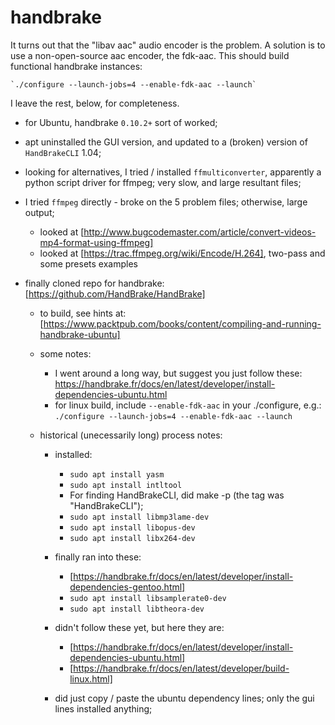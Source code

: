 # handbrake

It turns out that the "libav aac" audio encoder is the problem.
A solution is to use a non-open-source aac encoder, the fdk-aac.
This should build functional handbrake instances:

    `./configure --launch-jobs=4 --enable-fdk-aac --launch`

I leave the rest, below, for completeness.

- for Ubuntu, handbrake `0.10.2+` sort of worked;
- apt uninstalled the GUI version, and updated to a (broken) version
  of `HandBrakeCLI` 1.04;
- looking for alternatives, I tried / installed `ffmulticonverter`, apparently
  a python script driver for ffmpeg;  very slow, and large resultant files;
- I tried `ffmpeg` directly - broke on the 5 problem files; otherwise, large output;
  - looked at [http://www.bugcodemaster.com/article/convert-videos-mp4-format-using-ffmpeg]
  - looked at [https://trac.ffmpeg.org/wiki/Encode/H.264], two-pass and some presets examples

- finally cloned repo for handbrake: [https://github.com/HandBrake/HandBrake]
  - to build, see hints at: [https://www.packtpub.com/books/content/compiling-and-running-handbrake-ubuntu]
  - some notes:
    - I went around a long way, but suggest you just follow these:
      https://handbrake.fr/docs/en/latest/developer/install-dependencies-ubuntu.html
    - for linux build, include `--enable-fdk-aac` in your ./configure, e.g.:
      `./configure --launch-jobs=4 --enable-fdk-aac --launch`

  - historical (unecessarily long) process notes:
    - installed:
      - `sudo apt install yasm`
      - `sudo apt install intltool`
      - For finding HandBrakeCLI, did make -p (the tag was "HandBrakeCLI");
      - `sudo apt install libmp3lame-dev`
      - `sudo apt install libopus-dev`
      - `sudo apt install libx264-dev`

    - finally ran into these:
      - [https://handbrake.fr/docs/en/latest/developer/install-dependencies-gentoo.html]
      - `sudo apt install libsamplerate0-dev`
      - `sudo apt install libtheora-dev`

    - didn't follow these yet, but here they are:
      - [https://handbrake.fr/docs/en/latest/developer/install-dependencies-ubuntu.html]
      - [https://handbrake.fr/docs/en/latest/developer/build-linux.html]

    - did just copy / paste the ubuntu dependency lines; only the gui lines installed anything;

